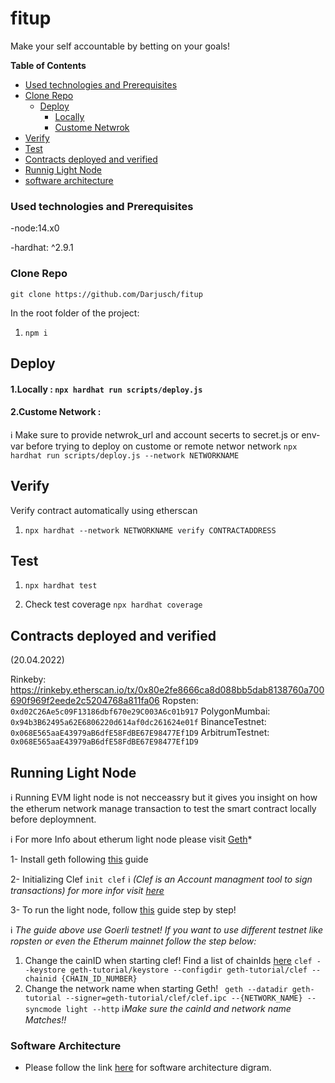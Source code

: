 # fitup
Make your self accountable by betting on your goals!


**Table of Contents**
- [Used technologies and Prerequisites](#used-technologies-and-prerequisites)
- [Clone Repo](#clone-repo)
  - [Deploy](#deploy)
    - [Locally](#1.locally)
    - [Custome Netwrok](#2.custome-network)
- [Verify](#verify)
- [Test](#test) 
- [Contracts deployed and verified](#contracts-deployed-and-verified)
- [Runnig Light Node](#running-light-node)
- [software architecture](#software-architecture)

    



### Used technologies and Prerequisites

-node:14.x0


-hardhat: ^2.9.1


### Clone Repo

``` git clone https://github.com/Darjusch/fitup ```

In the root folder of the project:

1. ``` npm i ```

## Deploy


#### 1.Locally : ``` npx hardhat run scripts/deploy.js ```

#### 2.Custome Network :
:information_source: Make sure to provide netwrok_url and account secerts to secret.js or env-var before trying to deploy on custome or remote networ network
 ``` npx hardhat run scripts/deploy.js --network NETWORKNAME ```

## Verify

Verify contract automatically using etherscan

1. ``` npx hardhat --network NETWORKNAME verify CONTRACTADDRESS ```

## Test

1. ``` npx hardhat test ```

2. Check test coverage ``` npx hardhat coverage ```

## Contracts deployed and verified

(20.04.2022) 

Rinkeby: https://rinkeby.etherscan.io/tx/0x80e2fe8666ca8d088bb5dab8138760a700690f969f2eede2c5204768a811fa06
Ropsten: ``` 0xd02C26Ae5c09F13186dbf670e29C003A6c01b917 ```
PolygonMumbai: ``` 0x94b3B62495a62E6806220d614af0dc261624e01f ```
BinanceTestnet: ``` 0x068E565aaE43979aB6dfE58FdBE67E98477Ef1D9 ```
ArbitrumTestnet: ``` 0x068E565aaE43979aB6dfE58FdBE67E98477Ef1D9 ```




## Running Light Node
:information_source: Running EVM light node is not necceassry but it gives you insight on how the etherum network manage transaction to test the smart contract locally before deploymnent.

:information_source: For more Info about etherum light node please visit [Geth](https://geth.ethereum.org/)*

1- Install geth following [this](https://geth.ethereum.org/docs/install-and-build/installing-geth) guide

2- Initializing Clef    ``` init clef ```
:information_source: *(Clef is an Account managment tool to sign transactions) for more infor visit [here](https://geth.ethereum.org/docs/clef/tutorial)*

3- To run the light node, follow [this](https://geth.ethereum.org/docs/getting-started) guide step by step!

:information_source: *The guide above use Goerli testnet! If you want to use different testnet like ropsten or even the Etherum mainnet follow the step below:*

  1. Change the cainID when starting clef! Find a list of chainIds [here](https://besu.hyperledger.org/en/stable/Concepts/NetworkID-And-ChainID/)
  ```clef --keystore geth-tutorial/keystore --configdir geth-tutorial/clef --chainid {CHAIN_ID_NUMBER}```
  2. Change the network name when starting Geth!
    ``` geth --datadir geth-tutorial --signer=geth-tutorial/clef/clef.ipc --{NETWORK_NAME} --syncmode light --http```
 :information_source:*Make sure the cainId and network name Matches!!*


### Software Architecture

- Please follow the link [here](https://lucid.app/lucidchart/6c5df66e-e7df-4652-bac1-9e1db0592ca4/edit?invitationId=inv_b469f514-36f1-440f-bad0-fc600166dfb5) for software architecture digram. 
